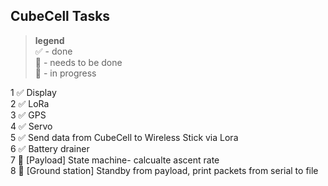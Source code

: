 ## CubeCell Tasks
> **legend** <br> 
✅ - done <br>
🔳 - needs to be done<br>
💬 - in progress<br>

1 ✅ Display <br>
2 ✅ LoRa <br>
3 ✅ GPS <br>
4 ✅ Servo <br>
5 ✅ Send data from CubeCell to Wireless Stick via Lora <br>
6 ✅ Battery drainer <br>
7 💬 [Payload] State machine- calcualte ascent rate <br>
8 💬 [Ground station] Standby from payload, print packets from serial to file <br>
